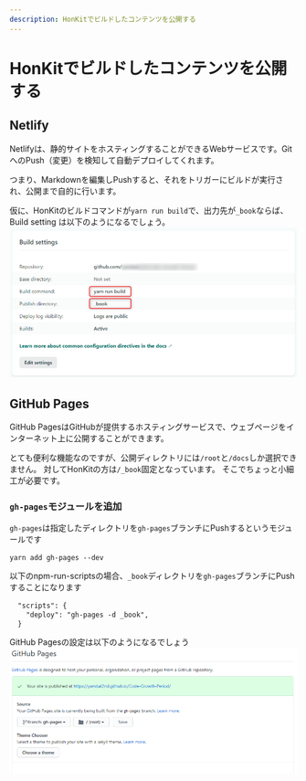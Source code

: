 ```yaml
---
description: HonKitでビルドしたコンテンツを公開する
---
```


# HonKitでビルドしたコンテンツを公開する

## Netlify
Netlifyは、静的サイトをホスティングすることができるWebサービスです。GitへのPush（変更）を検知して自動デプロイしてくれます。

つまり、Markdownを編集しPushすると、それをトリガーにビルドが実行され、公開まで自的に行います。

仮に、HonKitのビルドコマンドが`yarn run build`で、出力先が`_book`ならば、Build setting は以下のようになるでしょう。
![Netlify Build Setting](netlify_build_setting.png)

## GitHub Pages
GitHub PagesはGitHubが提供するホスティングサービスで、ウェブページをインターネット上に公開することができます。

とても便利な機能なのですが、公開ディレクトリには`/root`と`/docs`しか選択できません。
対してHonKitの方は`/_book`固定となっています。
そこでちょっと小細工が必要です。

### `gh-pages`モジュールを追加
`gh-pages`は指定したディレクトリを`gh-pages`ブランチにPushするというモジュールです
```
yarn add gh-pages --dev
```
以下のnpm-run-scriptsの場合、`_book`ディレクトリを`gh-pages`ブランチにPushすることになります
```
  "scripts": {
    "deploy": "gh-pages -d _book",
  }
```
GitHub Pagesの設定は以下のようになるでしょう
![GitHub Pages](gh-pages.png)